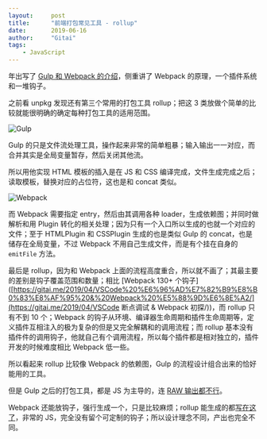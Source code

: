```yaml
---
layout:     post
title:      "前端打包常见工具 - rollup"
date:       2019-06-16
author:     "Gitai"
tags:
	- JavaScript
---
```


年出写了 [Gulp 和 Webpack 的介绍](https://gitai.me/2019/01/gulp&webpack/)，侧重讲了 Webpack 的原理，一个插件系统和一堆钩子。

之前看 unpkg 发现还有第三个常用的打包工具 rollup；把这 3 类放做个简单的比较就能很明确的确定每种打包工具的适用范围。

<!-- more -->

![Gulp](https://i.loli.net/2019/06/16/5d05ee7e8d58e81722.png)

Gulp 的只是文件流处理工具，操作起来非常的简单粗暴；输入输出一一对应，而合并其实是全局变量暂存，然后关闭其他流。

所以用他实现 HTML 模板的插入是在 JS 和 CSS 编译完成，文件生成完成之后；读取模板，替换对应的占位符，这也是和 concat 类似。

![Webpack](https://i.loli.net/2019/06/16/5d05f7e96dec786125.png)

而 Webpack 需要指定 entry，然后由其调用各种 loader，生成依赖图；并同时做解析和用 Plugin 转化的相关处理；因为只有一个入口所以生成的也就一个对应的文件；至于 HTMLPlugin 和 CSSPlugin 生成的也是类似 Gulp 的 concat，也是储存在全局变量，不过 Webpack 不用自己生成文件，而是有个挂在自身的 `emitFile` 方法。

最后是 rollup，因为和 Webpack 上面的流程高度重合，所以就不画了；其最主要的差别是钩子覆盖范围和数量；相比 [Webpack 130+ 个钩子]([https://gitai.me/2019/04/VSCode%20%E6%96%AD%E7%82%B9%E8%B0%83%E8%AF%95%20&%20Webpack%20%E5%88%9D%E6%8E%A2/](https://gitai.me/2019/04/VSCode 断点调试 & Webpack 初探/))，而 rollup 只有不到 10 个；Webpack 的钩子从环境、编译器生命周期和插件生命周期等，定义插件互相注入的极为复杂的但是又完全解耦和的调用流程；而 rollup 基本没有插件件的调用钩子，他就自己有个调用流程，所以每个插件都是相对独立的，插件开发的时候难度相比 Webpack 低一些。

所以看起来 rollup 比较像 Webpack 的依赖图，Gulp 的流程设计组合出来的恰好能用的工具。

但是 Gulp 之后的打包工具，都是 JS 为主导的，连 [RAW 输出都不行](https://gitai.me/2019/05/loader&plugin/)。

Webpack 还能放钩子，强行生成一个，只是比较麻烦；rollup 能生成的都[写在这了](https://github.com/rollup/rollup/tree/master/src/finalisers)，非常的 JS，完全没有留个可定制的钩子；所以设计理念不同，产出也完全不同。